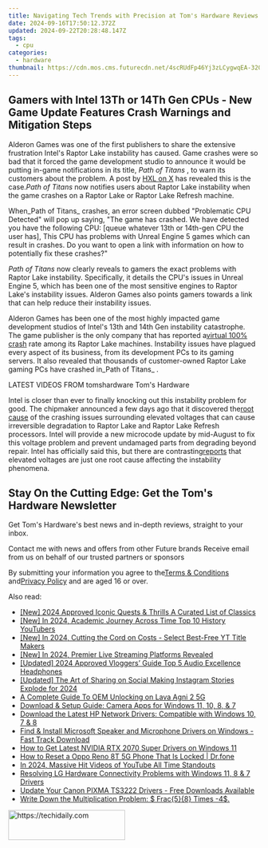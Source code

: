 ```yaml
---
title: Navigating Tech Trends with Precision at Tom's Hardware Reviews
date: 2024-09-16T17:50:12.372Z
updated: 2024-09-22T20:28:48.147Z
tags:
  - cpu
categories:
  - hardware
thumbnail: https://cdn.mos.cms.futurecdn.net/4scRUdFp46Yj3zLCygwqEA-320-80.jpg
---
```


## Gamers with Intel 13Th or 14Th Gen CPUs - New Game Update Features Crash Warnings and Mitigation Steps

Alderon Games was one of the first publishers to share the extensive frustration Intel's Raptor Lake instability has caused. Game crashes were so bad that it forced the game development studio to announce it would be putting in-game notifications in its title, _Path of Titans_ , to warn its customers about the problem. A post by [HXL on X](https://x.com/9550pro/status/1816660855196647577) has revealed this is the case._Path of Titans_ now notifies users about Raptor Lake instability when the game crashes on a Raptor Lake or Raptor Lake Refresh machine.

 When_Path of Titans_ crashes, an error screen dubbed "Problematic CPU Detected" will pop up saying, "The game has crashed. We have detected you have the following CPU: \[queue whatever 13th or 14th-gen CPU the user has\], This CPU has problems with Unreal Engine 5 games which can result in crashes. Do you want to open a link with information on how to potentially fix these crashes?"

_Path of Titans_ now clearly reveals to gamers the exact problems with Raptor Lake instability. Specifically, it details the CPU's issues in Unreal Engine 5, which has been one of the most sensitive engines to Raptor Lake's instability issues. Alderon Games also points gamers towards a link that can help reduce their instability issues.

 Alderon Games has been one of the most highly impacted game development studios of Intel's 13th and 14th Gen instability catastrophe. The game publisher is the only company that has reported a[virtual 100% crash](https://www.tomshardware.com/pc-components/cpus/game-publisher-claims-100-crash-rate-with-intel-cpus-alderon-games-says-company-sells-defective-13th-and-14th-gen-chips) rate among its Raptor Lake machines. Instability issues have plagued every aspect of its business, from its development PCs to its gaming servers. It also revealed that thousands of customer-owned Raptor Lake gaming PCs have crashed in_Path of Titans_ .

 LATEST VIDEOS FROM tomshardware Tom's Hardware

 Intel is closer than ever to finally knocking out this instability problem for good. The chipmaker announced a few days ago that it discovered the[root cause](https://www.tomshardware.com/pc-components/cpus/intel-finally-announces-a-solution-for-cpu-crashing-errors-claims-elevated-voltages-are-the-root-cause-fix-coming-by-mid-august) of the crashing issues surrounding elevated voltages that can cause irreversible degradation to Raptor Lake and Raptor Lake Refresh processors. Intel will provide a new microcode update by mid-August to fix this voltage problem and prevent undamaged parts from degrading beyond repair. Intel has officially said this, but there are contrasting[reports](https://www.tomshardware.com/pc-components/cpus/leaked-internal-reports-allegedly-reveal-intels-instability-problems-are-not-over-elevated-voltages-could-be-only-one-of-the-causes-of-cpu-crashing) that elevated voltages are just one root cause affecting the instability phenomena.

## Stay On the Cutting Edge: Get the Tom's Hardware Newsletter

 Get Tom's Hardware's best news and in-depth reviews, straight to your inbox.

 Contact me with news and offers from other Future brands  Receive email from us on behalf of our trusted partners or sponsors

 By submitting your information you agree to the[Terms & Conditions](https://futureplc.com/terms-conditions/) and[Privacy Policy](https://futureplc.com/privacy-policy/) and are aged 16 or over.

<ins class="adsbygoogle"
     style="display:block"
     data-ad-format="autorelaxed"
     data-ad-client="ca-pub-7571918770474297"
     data-ad-slot="1223367746"></ins>

<ins class="adsbygoogle"
     style="display:block"
     data-ad-client="ca-pub-7571918770474297"
     data-ad-slot="8358498916"
     data-ad-format="auto"
     data-full-width-responsive="true"></ins>

<span class="atpl-alsoreadstyle">Also read:</span>
<div><ul>
<li><a href="https://desktop-recording.techidaily.com/new-2024-approved-iconic-quests-and-thrills-a-curated-list-of-classics/"><u>[New] 2024 Approved Iconic Quests & Thrills A Curated List of Classics</u></a></li>
<li><a href="https://facebook-video-footage.techidaily.com/new-in-2024-academic-journey-across-time-top-10-history-youtubers/"><u>[New] In 2024, Academic Journey Across Time Top 10 History YouTubers</u></a></li>
<li><a href="https://facebook-video-share.techidaily.com/new-in-2024-cutting-the-cord-on-costs-select-best-free-yt-title-makers/"><u>[New] In 2024, Cutting the Cord on Costs - Select Best-Free YT Title Makers</u></a></li>
<li><a href="https://fox-info.techidaily.com/new-in-2024-premier-live-streaming-platforms-revealed/"><u>[New] In 2024, Premier Live Streaming Platforms Revealed</u></a></li>
<li><a href="https://youtube-web.techidaily.com/ed-2024-approved-vloggers-guide-top-5-audio-excellence-headphones/"><u>[Updated] 2024 Approved Vloggers’ Guide Top 5 Audio Excellence Headphones</u></a></li>
<li><a href="https://instagram-clips.techidaily.com/updated-the-art-of-sharing-on-social-making-instagram-stories-explode-for-2024/"><u>[Updated] The Art of Sharing on Social Making Instagram Stories Explode for 2024</u></a></li>
<li><a href="https://android-unlock.techidaily.com/a-complete-guide-to-oem-unlocking-on-lava-agni-2-5g-by-drfone-android/"><u>A Complete Guide To OEM Unlocking on Lava Agni 2 5G</u></a></li>
<li><a href="https://hardware-updates.techidaily.com/download-and-setup-guide-camera-apps-for-windows-11-10-8-and-7/"><u>Download & Setup Guide: Camera Apps for Windows 11, 10, 8, & 7</u></a></li>
<li><a href="https://hardware-updates.techidaily.com/1722972070296-download-the-latest-hp-network-drivers-compatible-with-windows-10-7-and-8/"><u>Download the Latest HP Network Drivers: Compatible with Windows 10, 7 & 8</u></a></li>
<li><a href="https://hardware-updates.techidaily.com/find-and-install-microsoft-speaker-and-microphone-drivers-on-windows-fast-track-download/"><u>Find & Install Microsoft Speaker and Microphone Drivers on Windows - Fast Track Download</u></a></li>
<li><a href="https://hardware-updates.techidaily.com/how-to-get-latest-nvidia-rtx-2070-super-drivers-on-windows-11/"><u>How to Get Latest NVIDIA RTX 2070 Super Drivers on Windows 11</u></a></li>
<li><a href="https://techidaily.com/how-to-reset-a-oppo-reno-8t-5g-phone-that-is-locked-drfone-by-drfone-reset-android-reset-android/"><u>How to Reset a Oppo Reno 8T 5G Phone That Is Locked | Dr.fone</u></a></li>
<li><a href="https://youtube-web.techidaily.com/24-massive-hit-videos-of-youtube-all-time-standouts/"><u>In 2024, Massive Hit Videos of YouTube All Time Standouts</u></a></li>
<li><a href="https://hardware-updates.techidaily.com/resolving-lg-hardware-connectivity-problems-with-windows-11-8-and-7-drivers/"><u>Resolving LG Hardware Connectivity Problems with Windows 11, 8 & 7 Drivers</u></a></li>
<li><a href="https://hardware-updates.techidaily.com/update-your-canon-pixma-ts3222-drivers-free-downloads-available/"><u>Update Your Canon PIXMA TS3222 Drivers - Free Downloads Available</u></a></li>
<li><a href="https://hardware-updates.techidaily.com/write-down-the-multiplication-problem-frac58-times-4/"><u>Write Down the Multiplication Problem: $ Frac{5}{8} Times -4$.</u></a></li>
</ul></div>

<!-- affiliate ads begin -->
<a href="https://25home.pxf.io/c/5597632/2148640/16836" target="_top" id="2148640">
  <img src="//a.impactradius-go.com/display-ad/16836-2148640" border="0" alt="https://techidaily.com" width="234" height="60"/>
</a>
<img height="0" width="0" src="https://25home.pxf.io/i/5597632/2148640/16836" style="position:absolute;visibility:hidden;" border="0" />
<!-- affiliate ads end -->

